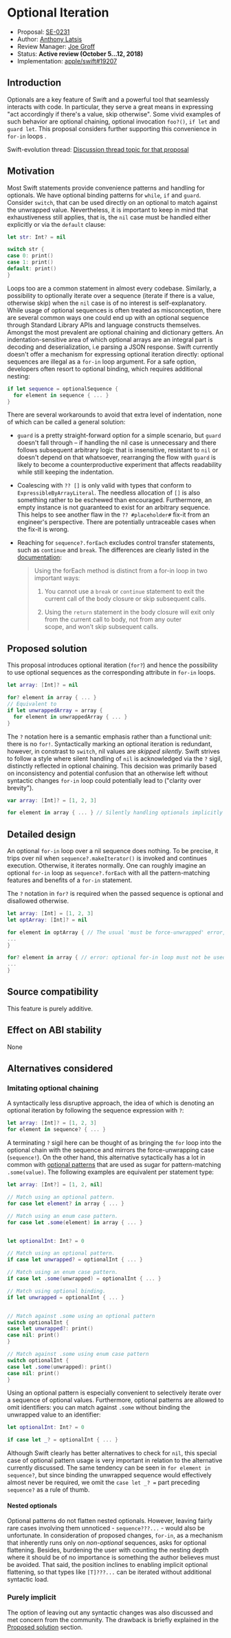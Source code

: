 # Optional Iteration

* Proposal: [SE-0231](0231-optional-iteration.md)
* Author: [Anthony Latsis](https://github.com/AnthonyLatsis)
* Review Manager: [Joe Groff](https://github.com/jckarter)
* Status: **Active review (October 5...12, 2018)**
* Implementation: [apple/swift#19207](https://github.com/apple/swift/pull/19207)

## Introduction

Optionals are a key feature of Swift and a powerful tool that seamlessly interacts with code. In particular, they serve a great means in expressing "act accordingly if there's a value, skip otherwise". Some vivid examples of such behavior are optional chaining, optional invocation `foo?()`, `if let` and `guard let`. This proposal considers further supporting this convenience in `for-in` loops .

Swift-evolution thread: [Discussion thread topic for that proposal](https://forums.swift.org/t/another-try-at-allowing-optional-iteration/14376?u=anthonylatsis)

## Motivation

Most Swift statements provide convenience patterns and handling for optionals. We have optional binding patterns for `while`, `if` and `guard`. Consider `switch`, that can be used directly on an optional to match against the unwrapped value. Nevertheless, it is important to keep in mind that exhaustiveness still applies, that is, the `nil` case must be handled either explicitly or via the `default` clause:

```swift
let str: Int? = nil

switch str {
case 0: print()
case 1: print()
default: print()
}
```

Loops too are a common statement in almost every codebase. Similarly, a possibility to optionally iterate over a sequence (iterate if there is a value, otherwise skip) when the `nil` case is of no interest is self-explanatory. While usage of optional sequences is often treated as misconception, there are several common ways one could end up with an optional sequence through Standard Library APIs and language constructs themselves. Amongst the most prevalent are optional chaining and dictionary getters. An indentation-sensitive area of which optional arrays are an integral part is decoding and deserialization, i.e parsing a JSON response.
Swift currently doesn't offer a mechanism for expressing optional iteration directly: optional sequences are illegal as a `for-in` loop argument. For a safe option, developers often resort to optional binding, which requires additional nesting:

```swift
if let sequence = optionalSequence {
  for element in sequence { ... }
}
```
There are several workarounds to avoid that extra level of indentation, none of which can be called a general solution:
* `guard` is a pretty straight-forward option for a simple scenario, but `guard` doesn't fall through – if handling the nil case is unnecessary and there follows subsequent arbitrary logic that is insensitive, resistant to `nil` or doesn't depend on that whatsoever, rearranging the flow with `guard` is likely to become a counterproductive experiment that affects readability while still keeping the indentation.
* Coalescing with `?? []` is only valid with types that conform to `ExpressibleByArrayLiteral`. The needless allocation of `[]` is also something rather to be eschewed than encouraged. Furthermore, an empty instance is not guaranteed to exist for an arbitrary sequence. This helps to see another flaw in the `?? #placeholder#` fix-it from an engineer's perspective. There are potentially untraceable cases when the fix-it is wrong.
* Reaching for `sequence?.forEach` excludes control transfer statements, such as `continue` and `break`. The differences are clearly listed in the [documentation](https://developer.apple.com/documentation/swift/sequence/3018367-foreach):

  > Using the forEach method is distinct from a for-in loop in two important ways:
  >
  > 1. You cannot use a `break` or `continue` statement to exit the current call of the body closure or skip subsequent calls.
  >
  > 2. Using the `return` statement in the body closure will exit only from the current call to body, not from any outer   
  >    scope, and won’t skip subsequent calls.

## Proposed solution

This proposal introduces optional iteration (`for?`) and hence the possibility to use optional sequences as the corresponding attribute in `for-in` loops. 

``` swift 
let array: [Int]? = nil

for? element in array { ... }
// Equivalent to
if let unwrappedArray = array {
  for element in unwrappedArray { ... }
}
```

The `?` notation here is a semantic emphasis rather than a functional unit: there is no `for!`. Syntactically marking an optional iteration is redundant, however, in constrast to `switch`, nil values are *skipped silently*. Swift strives to follow a style where silent handling of `nil` is acknowledged via the `?` sigil, distinctly reflected in optional chaining. This decision was primarily based on inconsistency and potential confusion that an otherwise left without syntactic changes `for-in` loop could potentially lead to ("clarity over brevity").  

``` swift
var array: [Int]? = [1, 2, 3]

for element in array { ... } // Silently handling optionals implicitly is a style that Swift prefers to eschew.
```

## Detailed design

An optional `for-in` loop over a nil sequence does nothing. To be precise, it trips over nil when `sequence?.makeIterator()` is invoked and continues execution. Otherwise, it iterates normally. One can roughly imagine an optional `for-in` loop as `sequence?.forEach` with all the pattern-matching features and benefits of a `for-in` statement. 

The `?` notation in `for?` is required when the passed sequence is optional and disallowed otherwise.
```swift
let array: [Int] = [1, 2, 3]
let optArray: [Int]? = nil

for element in optArray { // The usual 'must be force-unwrapped' error, but with the preferred fixit to use 'for?'
...
}

for? element in array { // error: optional for-in loop must not be used on a non-optional sequence of type '[Int]'
...
}
```

## Source compatibility

This feature is purely additive.

## Effect on ABI stability

None

## Alternatives considered

### Imitating optional chaining

A syntactically less disruptive approach, the idea of which is denoting an optional iteration by following the sequence expression with `?`:

```swift 
let array: [Int]? = [1, 2, 3]
for element in sequence? { ... }
```
A terminating `?` sigil here can be thought of as bringing the `for` loop into the optional chain with the sequence and mirrors the force-unwrapping case (`sequence!`). On the other hand, this alternative sytactically has a lot in common with [optional patterns](https://docs.swift.org/swift-book/ReferenceManual/Patterns.html#grammar_optional-pattern) that are used as sugar for pattern-matching `.some(value)`. The following examples are equivalent per statement type:

```swift
let array: [Int?] = [1, 2, nil]

// Match using an optional pattern.
for case let element? in array { ... }

// Match using an enum case pattern.
for case let .some(element) in array { ... }


let optionalInt: Int? = 0

// Match using an optional pattern.
if case let unwrapped? = optionalInt { ... }

// Match using an enum case pattern.
if case let .some(unwrapped) = optionalInt { ... }

// Match using optional binding. 
if let unwrapped = optionalInt { ... }


// Match against .some using an optional pattern
switch optionalInt {
case let unwrapped?: print()
case nil: print()
}

// Match against .some using enum case pattern
switch optionalInt {
case let .some(unwrapped): print()
case nil: print()
}
```

Using an optional pattern is especially convenient to selectively iterate over a sequence of optional values. Furthermore, optional patterns are allowed to omit identifiers: you can match against `.some` without binding the unwrapped value to an identifier:

```swift
let optionalInt: Int? = 0

if case let _? = optionalInt { ... }
```

Although Swift clearly has better alternatives to check for `nil`, this special case of optional pattern usage is very important in relation to the alternative currently discussed. The same tendency can be seen in `for element in sequence?`, but since binding the unwrapped sequence would effectively almost never be required, we omit the `case let _? =` part preceding `sequence?` as a rule of thumb. 

#### Nested optionals

Optional patterns do not flatten nested optionals. However, leaving fairly rare cases involving them unnoticed - `sequence???...` - would also be unfortunate. In consideration of proposed changes, `for-in`, as a mechanism that inherently runs only on *non-optional* sequences, asks for optional flattening. Besides, burdening the user with counting the nesting depth where it should be of no importance is something the author believes must be avoided. That said, the position inclines to enabling implicit optional flattening, so that types like `[T]???...` can be iterated without additional syntactic load.

### Purely implicit

The option of leaving out any syntactic changes was also discussed and met concern from the community. The drawback is briefly explained in the [Proposed solution](#proposed-solution) section.
